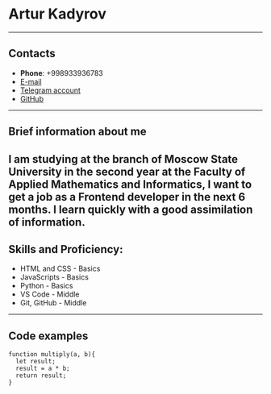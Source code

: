 # Artur Kadyrov
------
## Contacts
* __Phone__: +998933936783
* [E-mail](arturkadyrov729@gmail.com)
* [Telegram account](t.me/Neversaynever24)
* [GitHub](https://github.com/Neversaynever24?tab=repositories)
---
## Brief information about me
I am studying at the branch of Moscow State University in the second year at the Faculty of Applied Mathematics and Informatics, I want to get a job as a Frontend developer in the next 6 months. I learn quickly with a good assimilation of information.
---
## Skills and Proficiency:
* HTML and CSS - Basics
* JavaScripts - Basics
* Python - Basics
* VS Code - Middle
* Git, GitHub - Middle
---
## Code examples
```
function multiply(a, b){
  let result;
  result = a * b;
  return result;
}
```
